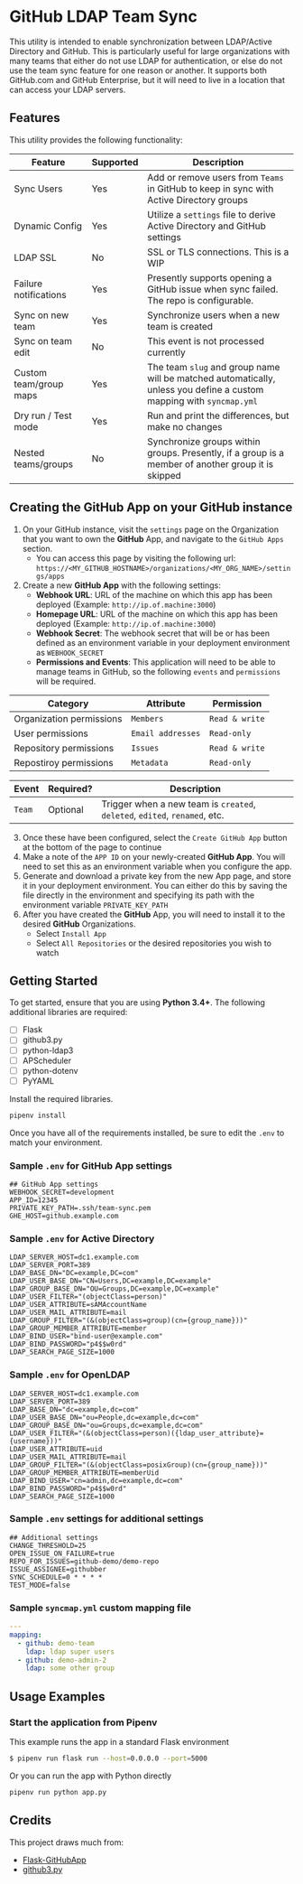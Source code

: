 # GitHub LDAP Team Sync
This utility is intended to enable synchronization between LDAP/Active Directory and GitHub.
This is particularly useful for large organizations with many teams that either do not use LDAP for authentication,
or else do not use the team sync feature for one reason or another. 
It supports both GitHub.com and GitHub Enterprise, but it will need to live in a location that can access your LDAP servers.

## Features
This utility provides the following functionality:

| Feature | Supported | Description | 
| --- | --- | --- |
| Sync Users | Yes | Add or remove users from `Teams` in GitHub to keep in sync with Active Directory groups |
| Dynamic Config | Yes | Utilize a `settings` file to derive Active Directory and GitHub settings |
| LDAP SSL | No | SSL or TLS connections. This is a WIP |
| Failure notifications | Yes | Presently supports opening a GitHub issue when sync failed. The repo is configurable. |
| Sync on new team | Yes | Synchronize users when a new team is created |
| Sync on team edit | No | This event is not processed currently |
| Custom team/group maps | Yes | The team `slug` and group name will be matched automatically, unless you define a custom mapping with `syncmap.yml` |
| Dry run / Test mode | Yes | Run and print the differences, but make no changes |
| Nested teams/groups | No | Synchronize groups within groups. Presently, if a group is a member of another group it is skipped |

## Creating the GitHub App on your GitHub instance
1. On your GitHub instance, visit the `settings` page on the Organization that you want to own the **GitHub** App, and navigate to the `GitHub Apps` section.
    - You can access this page by visiting the following url:
      `https://<MY_GITHUB_HOSTNAME>/organizations/<MY_ORG_NAME>/settings/apps`
2. Create a new **GitHub App** with the following settings:
    - **Webhook URL**: URL of the machine on which this app has been deployed (Example: `http://ip.of.machine:3000`)
    - **Homepage URL**: URL of the machine on which this app has been deployed (Example: `http://ip.of.machine:3000`)
    - **Webhook Secret**: The webhook secret that will be or has been defined as an environment variable in your deployment environment as `WEBHOOK_SECRET`
    - **Permissions and Events**: This application will need to be able to manage teams in GitHub, so the following `events` and `permissions` will be required.

| Category | Attribute | Permission |
| --- | --- | --- |
| Organization permissions | `Members` | `Read & write` | 
| User permissions | `Email addresses` | `Read-only` |
| Repository permissions | `Issues` | `Read & write` |
| Repostiroy permissions | `Metadata` | `Read-only` |

| Event | Required? | Description |
| --- | --- | --- |
| `Team` | Optional | Trigger when a new team is `created`, `deleted`, `edited`, `renamed`, etc. |

3. Once these have been configured, select the `Create GitHub App` button at the bottom of the page to continue
4. Make a note of the `APP ID` on your newly-created **GitHub App**. You will need to set this as an environment variable when you configure the app.
5. Generate and download a private key from the new App page, and store it in your deployment environment. You can either do this by saving the file directly in the environment and specifying its path with the environment variable `PRIVATE_KEY_PATH`
6. After you have created the **GitHub** App, you will need to install it to the desired **GitHub** Organizations.
    - Select `Install App`
    - Select `All Repositories` or the desired repositories you wish to watch


## Getting Started
To get started, ensure that you are using **Python 3.4+**. The following additional libraries are required:

- [ ] Flask
- [ ] github3.py
- [ ] python-ldap3
- [ ] APScheduler
- [ ] python-dotenv
- [ ] PyYAML

Install the required libraries.

```bash
pipenv install
```

Once you have all of the requirements installed, be sure to edit the `.env` to match your environment.

### Sample `.env` for GitHub App settings
```env
## GitHub App settings
WEBHOOK_SECRET=development
APP_ID=12345
PRIVATE_KEY_PATH=.ssh/team-sync.pem
GHE_HOST=github.example.com
```

### Sample `.env` for Active Directory

```env
LDAP_SERVER_HOST=dc1.example.com
LDAP_SERVER_PORT=389
LDAP_BASE_DN="DC=example,DC=com"
LDAP_USER_BASE_DN="CN=Users,DC=example,DC=example"
LDAP_GROUP_BASE_DN="OU=Groups,DC=example,DC=example"
LDAP_USER_FILTER="(objectClass=person)"
LDAP_USER_ATTRIBUTE=sAMAccountName
LDAP_USER_MAIL_ATTRIBUTE=mail
LDAP_GROUP_FILTER="(&(objectClass=group)(cn={group_name}))"
LDAP_GROUP_MEMBER_ATTRIBUTE=member
LDAP_BIND_USER="bind-user@example.com"
LDAP_BIND_PASSWORD="p4$$w0rd"
LDAP_SEARCH_PAGE_SIZE=1000
```

### Sample `.env` for OpenLDAP
```env
LDAP_SERVER_HOST=dc1.example.com
LDAP_SERVER_PORT=389
LDAP_BASE_DN="dc=example,dc=com"
LDAP_USER_BASE_DN="ou=People,dc=example,dc=com"
LDAP_GROUP_BASE_DN="ou=Groups,dc=example,dc=com"
LDAP_USER_FILTER="(&(objectClass=person)({ldap_user_attribute}={username}))"
LDAP_USER_ATTRIBUTE=uid
LDAP_USER_MAIL_ATTRIBUTE=mail
LDAP_GROUP_FILTER="(&(objectClass=posixGroup)(cn={group_name}))"
LDAP_GROUP_MEMBER_ATTRIBUTE=memberUid
LDAP_BIND_USER="cn=admin,dc=example,dc=com"
LDAP_BIND_PASSWORD="p4$$w0rd"
LDAP_SEARCH_PAGE_SIZE=1000
```

### Sample `.env` settings for additional settings
```env
## Additional settings
CHANGE_THRESHOLD=25
OPEN_ISSUE_ON_FAILURE=true
REPO_FOR_ISSUES=github-demo/demo-repo
ISSUE_ASSIGNEE=githubber
SYNC_SCHEDULE=0 * * * *
TEST_MODE=false
```

### Sample `syncmap.yml` custom mapping file
```yaml
---
mapping:
  - github: demo-team
    ldap: ldap super users
  - github: demo-admin-2
    ldap: some other group
```

## Usage Examples

### Start the application from Pipenv
This example runs the app in a standard Flask environment

```bash
$ pipenv run flask run --host=0.0.0.0 --port=5000
```

Or you can run the app with Python directly

```bash
pipenv run python app.py
```

## Credits
This project draws much from:
- [Flask-GitHubApp](https://github.com/bradshjg/flask-githubapp)
- [github3.py](https://github.com/sigmavirus24/github3.py)
